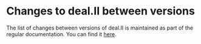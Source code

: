 Changes to deal.II between versions
===================================

The list of changes between versions of deal.II is maintained as part of the
regular documentation. You can find it
[here](https://dealii.org/developer/doxygen/deal.II/pages.html).
